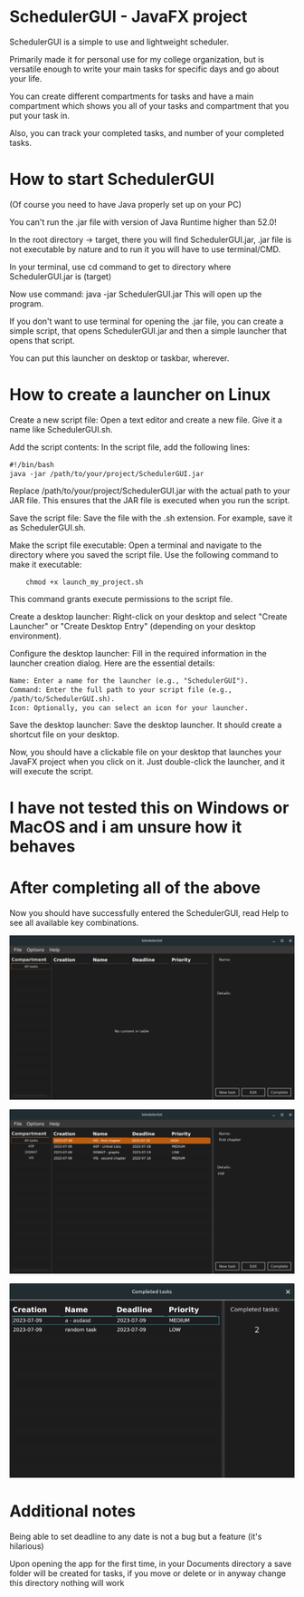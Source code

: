 # SchedulerGUI - JavaFX project
SchedulerGUI is a simple to use and lightweight scheduler.

Primarily made it for personal use for my college organization, but is versatile enough to write your main tasks for specific days and go about your life.

You can create different compartments for tasks and have a main compartment which shows you all of your tasks and compartment that you put your task in.

Also, you can track your completed tasks, and number of your completed tasks.

# How to start SchedulerGUI
(Of course you need to have Java properly set up on your PC)

You can't run the .jar file with version of Java Runtime higher than 52.0!

In the root directory -> target, there you will find SchedulerGUI.jar, .jar file is not executable by nature and to run it you will have to use terminal/CMD.

In your terminal, use cd command to get to directory where SchedulerGUI.jar is (target)

Now use command:
java -jar SchedulerGUI.jar
This will open up the program.

If you don't want to use terminal for opening the .jar file, you can create a simple script, that opens SchedulerGUI.jar and then a simple launcher that opens that script.

You can put this launcher on desktop or taskbar, wherever.

# How to create a launcher on Linux

Create a new script file: Open a text editor and create a new file. Give it a name like SchedulerGUI.sh.

Add the script contents: In the script file, add the following lines:

```
#!/bin/bash
java -jar /path/to/your/project/SchedulerGUI.jar
```
Replace /path/to/your/project/SchedulerGUI.jar with the actual path to your JAR file. This ensures that the JAR file is executed when you run the script.

Save the script file: Save the file with the .sh extension. For example, save it as SchedulerGUI.sh.

Make the script file executable: Open a terminal and navigate to the directory where you saved the script file. Use the following command to make it executable:


```
    chmod +x launch_my_project.sh
```

This command grants execute permissions to the script file.

Create a desktop launcher: Right-click on your desktop and select "Create Launcher" or "Create Desktop Entry" (depending on your desktop environment).

Configure the desktop launcher: Fill in the required information in the launcher creation dialog. Here are the essential details:


    Name: Enter a name for the launcher (e.g., "SchedulerGUI").
    Command: Enter the full path to your script file (e.g., /path/to/SchedulerGUI.sh).
    Icon: Optionally, you can select an icon for your launcher.

Save the desktop launcher: Save the desktop launcher. It should create a shortcut file on your desktop.

Now, you should have a clickable file on your desktop that launches your JavaFX project when you click on it. Just double-click the launcher, and it will execute the script.

# I have not tested this on Windows or MacOS and i am unsure how it behaves

# After completing all of the above
Now you should have successfully entered the SchedulerGUI, read Help to see all available key combinations.


![alt text](https://github.com/Bqnic/SchedulerGUI/blob/main/screenshots/empty.png?raw=true)

![alt text](https://github.com/Bqnic/SchedulerGUI/blob/main/screenshots/someTasks.png?raw=true)

![alt text](https://github.com/Bqnic/SchedulerGUI/blob/main/screenshots/completed.png?raw=true)

# Additional notes
Being able to set deadline to any date is not a bug but a feature (it's hilarious)

Upon opening the app for the first time, in your Documents directory a save folder will be created for tasks, if you move or delete or in anyway change this directory nothing will work
